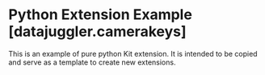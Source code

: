 # Python Extension Example [datajuggler.camerakeys]

This is an example of pure python Kit extension. It is intended to be copied and serve as a template to create new extensions.

